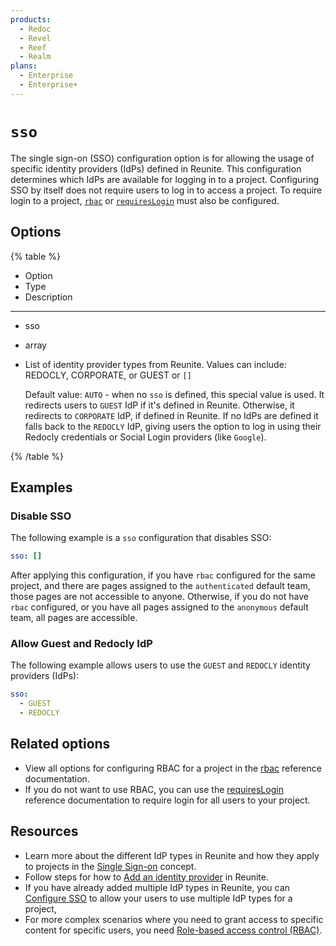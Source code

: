 ```yaml
---
products:
  - Redoc
  - Revel
  - Reef
  - Realm
plans:
  - Enterprise
  - Enterprise+
---
```

# `sso`

The single sign-on (SSO) configuration option is for allowing the usage of specific identity providers (IdPs) defined in Reunite.
This configuration determines which IdPs are available for logging in to a project.
Configuring SSO by itself does not require users to log in to access a project.
To require login to a project, [`rbac`](./rbac.md) or [`requiresLogin`](./requires-login.md) must also be configured.

## Options

{% table %}

- Option
- Type
- Description

---

- sso
- array
- List of identity provider types from Reunite.
  Values can include: REDOCLY, CORPORATE, or GUEST or `[]`

  Default value: `AUTO` - when no `sso` is defined, this special value is used.
  It redirects users to `GUEST` IdP if it's defined in Reunite.
  Otherwise, it redirects to `CORPORATE` IdP, if defined in Reunite.
  If no IdPs are defined it falls back to the `REDOCLY` IdP, giving users the option to log in using their Redocly credentials or Social Login providers (like `Google`).

{% /table %}

## Examples

### Disable SSO

The following example is a `sso` configuration that disables SSO:

```yaml {% title="redocly.yaml" %}
sso: []
```

After applying this configuration, if you have `rbac` configured for the same project, and there are pages assigned to the `authenticated` default team, those pages are not accessible to anyone.
Otherwise, if you do not have `rbac` configured, or you have all pages assigned to the `anonymous` default team, all pages are accessible.

### Allow Guest and Redocly IdP

The following example allows users to use the `GUEST` and `REDOCLY` identity providers (IdPs):

```yaml {% title="redocly.yaml" %}
sso:
  - GUEST
  - REDOCLY
```

## Related options

* View all options for configuring RBAC for a project in the [rbac](../config/rbac.md) reference documentation.
* If you do not want to use RBAC, you can use the [requiresLogin](./requires-login.md) reference documentation to require login for all users to your project.

## Resources

* Learn more about the different IdP types in Reunite and how they apply to projects in the [Single Sign-on](../setup/concepts/sso.md) concept.
* Follow steps for how to [Add an identity provider](../setup/how-to/add-idp.md) in Reunite.
* If you have already added multiple IdP types in Reunite, you can [Configure SSO](../setup/how-to/configure-sso.md) to allow your users to use multiple IdP types for a project,
* For more complex scenarios where you need to grant access to specific content for specific users, you need [Role-based access control (RBAC)](../setup/concepts/rbac.md).
